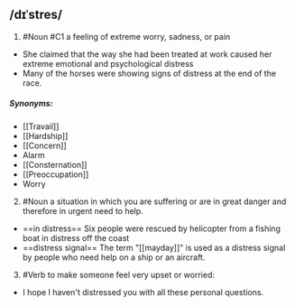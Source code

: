 ## /dɪˈstres/ 
1. #Noun
#C1
a feeling of extreme worry, sadness, or pain

- She claimed that the way she had been treated at work caused her extreme emotional and psychological distress
- Many of the horses were showing signs of distress at the end of the race.

##### Synonyms:
- [[Travail]]
- [[Hardship]]
- [[Concern]]
- Alarm
- [[Consternation]]
- [[Preoccupation]]
- Worry

2. #Noun 
a situation in which you are suffering or are in great danger and therefore in urgent need to help.

- ==in distress==
Six people were rescued by helicopter from a fishing boat in distress off the coast
- ==distress signal==
The term "[[mayday]]" is used as a distress signal by people who need help on a ship or an aircraft.

3. #Verb 
to make someone feel very upset or worried:

- I hope I haven't distressed you with all these personal questions.
